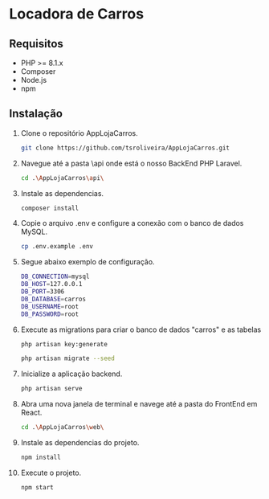 # Locadora de Carros

## Requisitos
- PHP >= 8.1.x
- Composer
- Node.js
- npm

## Instalação

1. Clone o repositório AppLojaCarros.
   ```sh
   git clone https://github.com/tsroliveira/AppLojaCarros.git
   ```
2. Navegue até a pasta \api onde está o nosso BackEnd PHP Laravel.
   ```sh
   cd .\AppLojaCarros\api\
   ```
3. Instale as dependencias.
   ```sh
   composer install
   ```
4. Copie o arquivo .env e configure a conexão com o banco de dados MySQL.
   ```sh
   cp .env.example .env
   ```
5. Segue abaixo exemplo de configuração.
   ```sh
   DB_CONNECTION=mysql
   DB_HOST=127.0.0.1
   DB_PORT=3306
   DB_DATABASE=carros
   DB_USERNAME=root
   DB_PASSWORD=root
   ```
6. Execute as migrations para criar o banco de dados "carros" e as tabelas
   ```sh
   php artisan key:generate
   ```
   ```sh
   php artisan migrate --seed
   ```
7. Inicialize a aplicação backend. 
   ```sh
   php artisan serve
   ```

8. Abra uma nova janela de terminal e navege até a pasta do FrontEnd em React.
   ```sh
   cd .\AppLojaCarros\web\
   ```
7. Instale as dependencias do projeto.
   ```sh
   npm install
   ```
8. Execute o projeto.
   ```sh
   npm start
   ```
